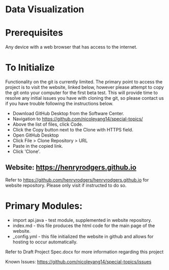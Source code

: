 # Data Visualization

# Prerequisites
Any device with a web browser that has access to the internet.

# To Initialize
Functionality on the git is currently limited. The primary point to access the project is to visit the website, linked below, however please attempt to copy the git onto your computer for the first beta test. This will provide time to resolve any initial issues you have with cloning the git, so please contact us if you have trouble following the instructions below.
* Download GitHub Desktop from the Software Center.
* Navigation to https://github.com/nicoleyang14/special-topics/
* Above the list of files, click Code.
* Click the Copy button next to the Clone with HTTPS field.
* Open GitHub Desktop
* Click File > Clone Repository > URL
* Paste in the copied link.
* Click 'Clone'.


## Website: https://henryrodgers.github.io
 Refer to https://github.com/henryrodgers/henryrodgers.github.io for website repository. Please only visit if instructed to do so.

# Primary Modules:
* import api.java - test module, supplemented in website repository.
* index.md - this file produces the html code for the main page of the website.
* _config.yml - this file initialized the website in github and allows for hosting to occur automatically.

Refer to Draft Project Spec.docx for more information regarding this project

Known Issues: https://github.com/nicoleyang14/special-topics/issues